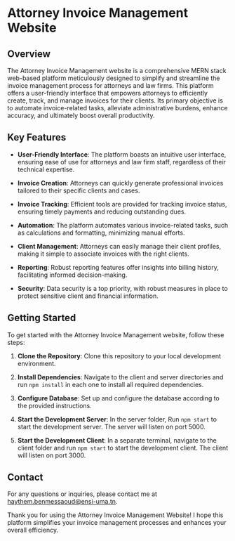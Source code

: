 # Attorney Invoice Management Website

## Overview

The Attorney Invoice Management website is a comprehensive MERN stack web-based platform meticulously designed to simplify and streamline the invoice management process for attorneys and law firms. This platform offers a user-friendly interface that empowers attorneys to efficiently create, track, and manage invoices for their clients. Its primary objective is to automate invoice-related tasks, alleviate administrative burdens, enhance accuracy, and ultimately boost overall productivity.

## Key Features

- **User-Friendly Interface**: The platform boasts an intuitive user interface, ensuring ease of use for attorneys and law firm staff, regardless of their technical expertise.

- **Invoice Creation**: Attorneys can quickly generate professional invoices tailored to their specific clients and cases.

- **Invoice Tracking**: Efficient tools are provided for tracking invoice status, ensuring timely payments and reducing outstanding dues.

- **Automation**: The platform automates various invoice-related tasks, such as calculations and formatting, minimizing manual efforts.

- **Client Management**: Attorneys can easily manage their client profiles, making it simple to associate invoices with the right clients.

- **Reporting**: Robust reporting features offer insights into billing history, facilitating informed decision-making.

- **Security**: Data security is a top priority, with robust measures in place to protect sensitive client and financial information.

## Getting Started

To get started with the Attorney Invoice Management website, follow these steps:

1. **Clone the Repository**: Clone this repository to your local development environment.

2. **Install Dependencies**: Navigate to the client and server directories and run `npm install` in each one to install all required dependencies.

3. **Configure Database**: Set up and configure the database according to the provided instructions.

4. **Start the Development Server**: In the server folder, Run `npm start` to start the development server. The server will listen on port 5000.

5. **Start the Development Client**: In a separate terminal, navigate to the client folder and run `npm start` to start the development client. The client will listen on port 3000.

## Contact

For any questions or inquiries, please contact me at [haythem.benmessaoud@ensi-uma.tn](mailto:haythem.benmessaoud@ensi-uma.tn).

Thank you for using the Attorney Invoice Management Website! I hope this platform simplifies your invoice management processes and enhances your overall efficiency.
